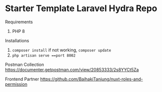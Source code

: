 
# Starter Template Laravel Hydra Repo

Requirements

1. PHP 8

Installations

1. `composer install` if not working, `composer update`
2. `php artisan serve ==port 8002`

Postman Collection
https://documenter.getpostman.com/view/20853333/2s8YYCt5Za

Frontend Partner
https://github.com/BaihakiTanjung/nuxt-roles-and-permission


